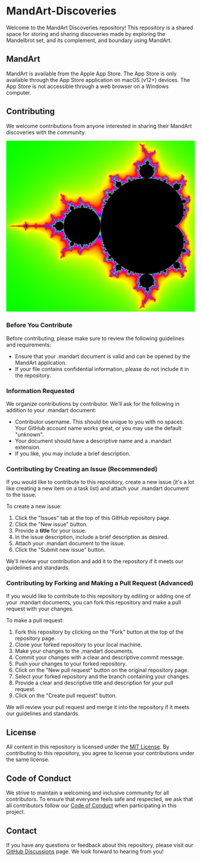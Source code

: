 # MandArt-Discoveries

Welcome to the MandArt Discoveries repository! This repository is a shared space for storing and sharing discoveries made by exploring the Mandelbrot set, and its complement, and boundary using MandArt.

## MandArt

MandArt is available from the Apple App Store. The App Store is only available through the App Store application on macOS (v12+) devices. The App Store is not accessible through a web browser on a Windows computer.

## Contributing

We welcome contributions from anyone interested in sharing their MandArt discoveries with the community. 

![MandArt](denisecase/Opening.png)

### Before You Contribute

Before contributing, please make sure to review the following guidelines and requirements:

- Ensure that your .mandart document is valid and can be opened by the MandArt application.
- If your file contains confidential information, please do not include it in the repository.

### Information Requested

We organize contributions by contributor. We'll ask for the following in addition to your .mandart document:

- Contributor username. This should be unique to you with no spaces. Your GitHub account name works great, or you may use the default "unknown".
- Your document should have a descriptive name and a .mandart extension.
- If you like, you may include a brief description.

### Contributing by Creating an Issue (Recommended)

If you would like to contribute to this repository, create a new issue (it's a lot like creating a new item on a task list) and attach your .mandart document to the issue. 

To create a new issue:

1. Click the "Issues" tab at the top of this GitHub repository page.
2. Click the "New issue" button.
3. Provide a **title** for your issue.
4. In the issue description, include a brief description as desired.
5. Attach your .mandart document to the issue.
6. Click the "Submit new issue" button.

We'll review your contribution and add it to the repository if it meets our guidelines and standards.

### Contributing by Forking and Making a Pull Request (Advanced)

If you would like to contribute to this repository by editing or adding one of your .mandart documents, you can fork this repository and make a pull request with your changes. 

To make a pull request:

1. Fork this repository by clicking on the "Fork" button at the top of the repository page.
2. Clone your forked repository to your local machine.
3. Make your changes to the .mandart documents.
4. Commit your changes with a clear and descriptive commit message.
5. Push your changes to your forked repository.
6. Click on the "New pull request" button on the original repository page.
7. Select your forked repository and the branch containing your changes.
8. Provide a clear and descriptive title and description for your pull request.
9. Click on the "Create pull request" button.

We will review your pull request and merge it into the repository if it meets our guidelines and standards.

## License

All content in this repository is licensed under the [MIT License](LICENSE). By contributing to this repository, you agree to license your contributions under the same license.

## Code of Conduct

We strive to maintain a welcoming and inclusive community for all contributors. To ensure that everyone feels safe and respected, we ask that all contributors follow our [Code of Conduct](CODE_OF_CONDUCT.md) when participating in this project.

## Contact

If you have any questions or feedback about this repository, please visit our [GitHub Discussions](https://github.com/denisecase/MandArt-Discoveries/discussions) page. We look forward to hearing from you!
